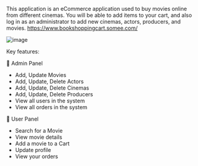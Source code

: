 This application is an eCommerce application used to buy movies online from different cinemas.
You will be able to add items to your cart, and also log in as an administrator to add new cinemas, actors, producers, and movies.
https://www.bookshoppingcart.somee.com/

![image](https://github.com/user-attachments/assets/e14ab10b-ea49-4106-93c2-5f6c95626c7a)


Key features:

📌 Admin Panel
- Add, Update Movies
- Add, Update, Delete Actors
- Add, Update, Delete Cinemas
- Add, Update, Delete Producers
- View all users in the system
- View all orders in the system

📌 User Panel
- Search for a Movie
- View movie details
- Add a movie to a Cart
- Update profile
- View your orders
